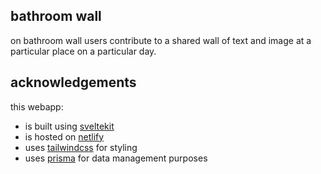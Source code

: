 ## bathroom wall

on bathroom wall users contribute to a shared wall of text and image at a particular place on a particular day.

## acknowledgements

this webapp: 
- is built using [sveltekit](https://kit.svelte.dev)
- is hosted on [netlify](https://www.netlify.com)
- uses [tailwindcss](https://tailwindcss.com) for styling
- uses [prisma](https://www.prisma.io) for data management purposes
